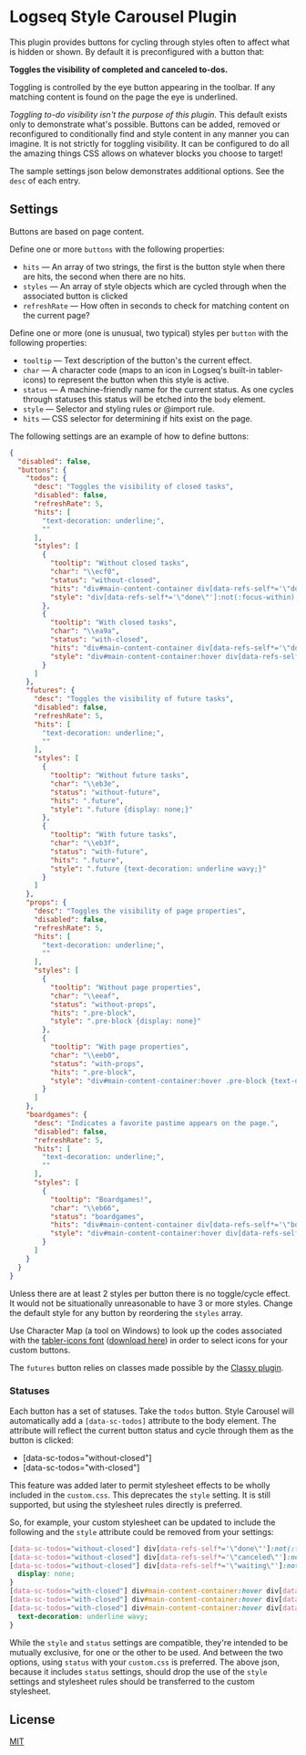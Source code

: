 # Logseq Style Carousel Plugin

This plugin provides buttons for cycling through styles often to affect what is hidden or shown.  By default it is preconfigured with a button that:

**Toggles the visibility of completed and canceled to-dos.**

Toggling is controlled by the eye button appearing in the toolbar.  If any matching content is found on the page the eye is underlined.

*Toggling to-do visibility isn't the purpose of this plugin.*  This default exists only to demonstrate what's possible.  Buttons can be added, removed or reconfigured to conditionally find and style content in any manner you can imagine.  It is not strictly for toggling visibility.  It can be configured to do all the amazing things CSS allows on whatever blocks you choose to target!

The sample settings json below demonstrates additional options.  See the `desc` of each entry.

## Settings

Buttons are based on page content.

Define one or more `buttons` with the following properties:
* `hits` — An array of two strings, the first is the button style when there are hits, the second when there are no hits.
* `styles` — An array of style objects which are cycled through when the associated button is clicked
* `refreshRate` — How often in seconds to check for matching content on the current page?

Define one or more (one is unusual, two typical) styles per `button` with the following properties:
* `tooltip` — Text description of the button's the current effect.
* `char` — A character code (maps to an icon in Logseq's built-in tabler-icons) to represent the button when this style is active.
* `status` — A machine-friendly name for the current status.  As one cycles through statuses this status will be etched into the `body` element.
* `style` — Selector and styling rules or @import rule.
* `hits` — CSS selector for determining if hits exist on the page.

The following settings are an example of how to define buttons:

```json
{
  "disabled": false,
  "buttons": {
    "todos": {
      "desc": "Toggles the visibility of closed tasks",
      "disabled": false,
      "refreshRate": 5,
      "hits": [
        "text-decoration: underline;",
        ""
      ],
      "styles": [
        {
          "tooltip": "Without closed tasks",
          "char": "\\ecf0",
          "status": "without-closed",
          "hits": "div#main-content-container div[data-refs-self*='\"done\"'], div#main-content-container div[data-refs-self*='\"canceled\"'], div#main-content-container div[data-refs-self*='\"waiting\"']",
          "style": "div[data-refs-self*='\"done\"']:not(:focus-within), div[data-refs-self*='\"canceled\"']:not(:focus-within), div[data-refs-self*='\"waiting\"']:not(:focus-within) {display: none;}"
        },
        {
          "tooltip": "With closed tasks",
          "char": "\\ea9a",
          "status": "with-closed",
          "hits": "div#main-content-container div[data-refs-self*='\"done\"'], div#main-content-container div[data-refs-self*='\"canceled\"'], div#main-content-container div[data-refs-self*='\"waiting\"']",
          "style": "div#main-content-container:hover div[data-refs-self*='\"done\"'] span.inline, div#main-content-container:hover div[data-refs-self*='\"canceled\"'] span.inline, div#main-content-container:hover div[data-refs-self*='\"waiting\"'] span.inline {text-decoration: underline wavy;}"
        }
      ]
    },
    "futures": {
      "desc": "Toggles the visibility of future tasks",
      "disabled": false,
      "refreshRate": 5,
      "hits": [
        "text-decoration: underline;",
        ""
      ],
      "styles": [
        {
          "tooltip": "Without future tasks",
          "char": "\\eb3e",
          "status": "without-future",
          "hits": ".future",
          "style": ".future {display: none;}"
        },
        {
          "tooltip": "With future tasks",
          "char": "\\eb3f",
          "status": "with-future",
          "hits": ".future",
          "style": ".future {text-decoration: underline wavy;}"
        }
      ]
    },
    "props": {
      "desc": "Toggles the visibility of page properties",
      "disabled": false,
      "refreshRate": 5,
      "hits": [
        "text-decoration: underline;",
        ""
      ],
      "styles": [
        {
          "tooltip": "Without page properties",
          "char": "\\eeaf",
          "status": "without-props",
          "hits": ".pre-block",
          "style": ".pre-block {display: none}"
        },
        {
          "tooltip": "With page properties",
          "char": "\\eeb0",
          "status": "with-props",
          "hits": ".pre-block",
          "style": "div#main-content-container:hover .pre-block {text-decoration: underline wavy;}"
        }
      ]
    },
    "boardgames": {
      "desc": "Indicates a favorite pastime appears on the page.",
      "disabled": false,
      "refreshRate": 5,
      "hits": [
        "text-decoration: underline;",
        ""
      ],
      "styles": [
        {
          "tooltip": "Boardgames!",
          "char": "\\eb66",
          "status": "boardgames",
          "hits": "div#main-content-container div[data-refs-self*='\"boardgame\"'], div#main-content-container div[data-refs-self*='\"boardgames\"']",
          "style": "div#main-content-container:hover div[data-refs-self*='\"boardgame\"'] span.inline, div#main-content-container:hover div[data-refs-self*='\"boardgames\"'] span.inline {background-color: lightyellow;}"
        }
      ]
    }
  }
}
```

Unless there are at least 2 styles per button there is no toggle/cycle effect.  It would not be situationally unreasonable to have 3 or more styles.  Change the default style for any button by reordering the `styles` array.

Use Character Map (a tool on Windows) to look up the codes associated with the [tabler-icons font](https://tablericons.com) ([download here](https://github.com/tabler/tabler-icons/tree/master/iconfont/fonts)) in order to select icons for your custom buttons.

The `futures` button relies on classes made possible by the [Classy plugin](https://github.com/mlanza/logseq-classy).

### Statuses

Each button has a set of statuses.  Take the `todos` button.  Style Carousel will automatically add a `[data-sc-todos]` attribute to the body element.  The attribute will reflect the current button status and cycle through them as the button is clicked:

* \[data-sc-todos="without-closed"\]
* \[data-sc-todos="with-closed"\]

This feature was added later to permit stylesheet effects to be wholly included in the `custom.css`.  This deprecates the `style` setting.  It is still supported, but using the stylesheet rules directly is preferred.

So, for example, your custom stylesheet can be updated to include the following and the `style` attribute could be removed from your settings:

```css
[data-sc-todos="without-closed"] div[data-refs-self*='\"done\"']:not(:focus-within),
[data-sc-todos="without-closed"] div[data-refs-self*='\"canceled\"']:not(:focus-within),
[data-sc-todos="without-closed"] div[data-refs-self*='\"waiting\"']:not(:focus-within) {
  display: none;
}
[data-sc-todos="with-closed"] div#main-content-container:hover div[data-refs-self*='\"done\"'] span.inline,
[data-sc-todos="with-closed"] div#main-content-container:hover div[data-refs-self*='\"canceled\"'] span.inline,
[data-sc-todos="with-closed"] div#main-content-container:hover div[data-refs-self*='\"waiting\"'] span.inline {
  text-decoration: underline wavy;
}
```

While the `style` and `status` settings are compatible, they're intended to be mutually exclusive, for one or the other to be used.  And between the two options, using `status` with your `custom.css` is preferred.  The above json, because it includes `status` settings, should drop the use of the `style` settings and stylesheet rules should be transferred to the custom stylesheet.

## License
[MIT](./LICENSE.md)
